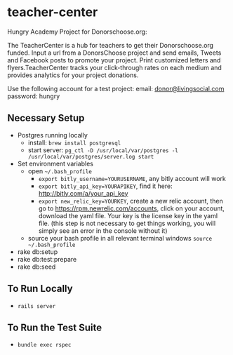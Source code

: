 teacher-center
==============

Hungry Academy Project for Donorschoose.org:

The TeacherCenter is a hub for teachers to get their Donorschoose.org funded.  Input a url from a DonorsChoose project and send emails, Tweets and Facebook posts to promote your project.  Print customized letters and flyers.TeacherCenter tracks your click-through rates on each medium and provides analytics for your project donations.

Use the following account for a test project:
email: donor@livingsocial.com
password: hungry


## Necessary Setup
  - Postgres running locally
    - install: `brew install postgresql`
    - start server: `pg_ctl -D /usr/local/var/postgres -l /usr/local/var/postgres/server.log start`
  - Set environment variables
    - open `~/.bash_profile`
      - `export bitly_username=YOURUSERNAME`, any bitly account will work
      - `export bitly_api_key=YOURAPIKEY`, find it here: http://bitly.com/a/your_api_key
      - `export new_relic_key=YOURKEY`, create a new relic account, then go to https://rpm.newrelic.com/accounts, click on your account, download the yaml file. Your key is the license key in the yaml file. (this step is not necessary to get things working, you will simply see an error in the console without it)
    - source your bash profile in all relevant terminal windows `source ~/.bash_profile`
  - rake db:setup
  - rake db:test:prepare
  - rake db:seed

## To Run Locally
  - `rails server`

## To Run the Test Suite
  - `bundle exec rspec`
